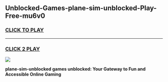 
## Unblocked-Games-plane-sim-unblocked-Play-Free-mu6v0
<h3>
<a href="https://premium76.site?title=plane-sim-unblocked&ref=21A">CLICK TO PLAY</a></h3>
<hr>

<h3>
<a href="https://premium76.site?title=plane-sim-unblocked&ref=21A">CLICK 2 PLAY</a>
  
</h3>

<a href="https://premium76.site?title=plane-sim-unblocked&ref=21A"><img src="https://clearcache.store/games.png"></a>


**plane-sim-unblocked games unblocked: Your Gateway to Fun and Accessible Online Gaming**
